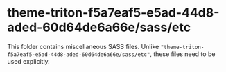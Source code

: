 # theme-triton-f5a7eaf5-e5ad-44d8-aded-60d64de6a66e/sass/etc

This folder contains miscellaneous SASS files. Unlike `"theme-triton-f5a7eaf5-e5ad-44d8-aded-60d64de6a66e/sass/etc"`, these files
need to be used explicitly.
